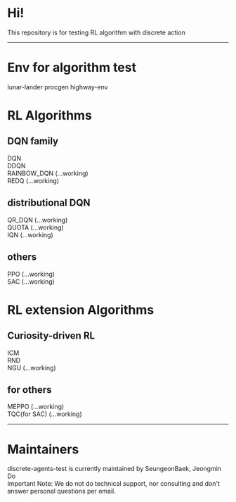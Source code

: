 # Hi!
This repository is for testing RL algorithm with discrete action

------------
# Env for algorithm test
lunar-lander
procgen
highway-env

# RL Algorithms
## DQN family
DQN  
DDQN  
RAINBOW_DQN (...working)  
REDQ (...working)  

## distributional DQN
QR_DQN (...working)  
QUOTA (...working)  
IQN (...working)  

## others
PPO (...working)  
SAC (...working)  

# RL extension Algorithms
## Curiosity-driven RL
ICM  
RND  
NGU (...working)  

## for others
MEPPO (...working)  
TQC(for SAC) (...working)  

------------
# Maintainers
discrete-agents-test is currently maintained by SeungeonBaek, Jeongmin Do  
Important Note: We do not do technical support, nor consulting and don't answer personal questions per email.  
